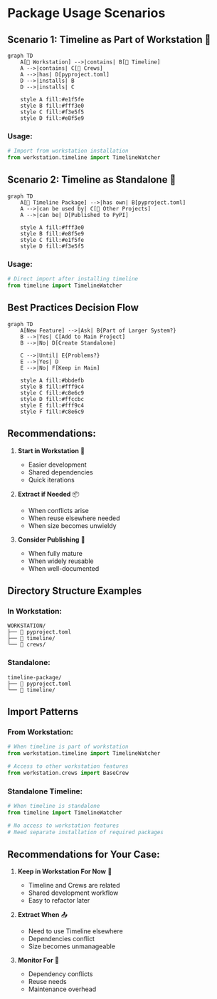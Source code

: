 # Package Usage Scenarios

## Scenario 1: Timeline as Part of Workstation 🏢
```mermaid
graph TD
    A[🏢 Workstation] -->|contains| B[👮 Timeline]
    A -->|contains| C[🚒 Crews]
    A -->|has| D[pyproject.toml]
    D -->|installs| B
    D -->|installs| C
    
    style A fill:#e1f5fe
    style B fill:#fff3e0
    style C fill:#f3e5f5
    style D fill:#e8f5e9
```

### Usage:
```python
# Import from workstation installation
from workstation.timeline import TimelineWatcher
```

## Scenario 2: Timeline as Standalone 👮
```mermaid
graph TD
    A[👮 Timeline Package] -->|has own| B[pyproject.toml]
    A -->|can be used by| C[🏢 Other Projects]
    A -->|can be| D[Published to PyPI]
    
    style A fill:#fff3e0
    style B fill:#e8f5e9
    style C fill:#e1f5fe
    style D fill:#f3e5f5
```

### Usage:
```python
# Direct import after installing timeline
from timeline import TimelineWatcher
```

## Best Practices Decision Flow
```mermaid
graph TD
    A[New Feature] -->|Ask| B{Part of Larger System?}
    B -->|Yes| C[Add to Main Project]
    B -->|No| D[Create Standalone]
    
    C -->|Until| E{Problems?}
    E -->|Yes| D
    E -->|No| F[Keep in Main]
    
    style A fill:#bbdefb
    style B fill:#fff9c4
    style C fill:#c8e6c9
    style D fill:#ffccbc
    style E fill:#fff9c4
    style F fill:#c8e6c9
```

## Recommendations:

1. **Start in Workstation** 🏢
   - Easier development
   - Shared dependencies
   - Quick iterations

2. **Extract if Needed** 📦
   - When conflicts arise
   - When reuse elsewhere needed
   - When size becomes unwieldy

3. **Consider Publishing** 🚀
   - When fully mature
   - When widely reusable
   - When well-documented

## Directory Structure Examples

### In Workstation:
```
WORKSTATION/
├── 📄 pyproject.toml
├── 👮 timeline/
└── 🚒 crews/
```

### Standalone:
```
timeline-package/
├── 📄 pyproject.toml
└── 👮 timeline/
```

## Import Patterns

### From Workstation:
```python
# When timeline is part of workstation
from workstation.timeline import TimelineWatcher

# Access to other workstation features
from workstation.crews import BaseCrew
```

### Standalone Timeline:
```python
# When timeline is standalone
from timeline import TimelineWatcher

# No access to workstation features
# Need separate installation of required packages
```

## Recommendations for Your Case:

1. **Keep in Workstation For Now** 🏢
   - Timeline and Crews are related
   - Shared development workflow
   - Easy to refactor later

2. **Extract When** 📤
   - Need to use Timeline elsewhere
   - Dependencies conflict
   - Size becomes unmanageable

3. **Monitor For** 👀
   - Dependency conflicts
   - Reuse needs
   - Maintenance overhead 